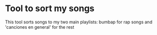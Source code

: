 # Tool to sort my songs

This tool sorts songs to my two main playlists: bumbap for rap songs and 'canciones en general' for the rest

